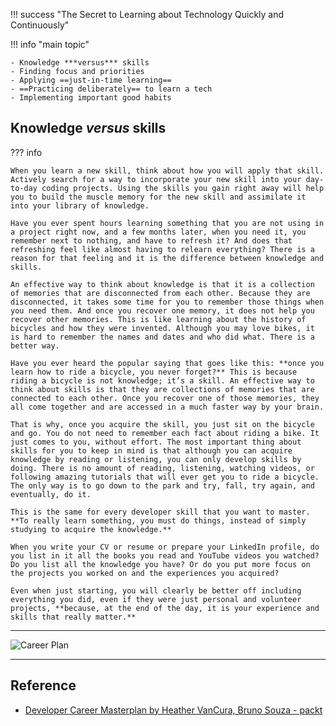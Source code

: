 !!! success "The Secret to Learning about Technology Quickly and Continuously"

!!! info "main topic"

    - Knowledge ***versus*** skills
    - Finding focus and priorities
    - Applying ==just-in-time learning==
    - ==Practicing deliberately== to learn a tech
    - Implementing important good habits


## Knowledge ***versus*** skills

??? info

    When you learn a new skill, think about how you will apply that skill. Actively search for a way to incorporate your new skill into your day-to-day coding projects. Using the skills you gain right away will help you to build the muscle memory for the new skill and assimilate it into your library of knowledge.

    Have you ever spent hours learning something that you are not using in a project right now, and a few months later, when you need it, you remember next to nothing, and have to refresh it? And does that refreshing feel like almost having to relearn everything? There is a reason for that feeling and it is the difference between knowledge and skills.

    An effective way to think about knowledge is that it is a collection of memories that are disconnected from each other. Because they are disconnected, it takes some time for you to remember those things when you need them. And once you recover one memory, it does not help you recover other memories. This is like learning about the history of bicycles and how they were invented. Although you may love bikes, it is hard to remember the names and dates and who did what. There is a better way.

    Have you ever heard the popular saying that goes like this: **once you learn how to ride a bicycle, you never forget?** This is because riding a bicycle is not knowledge; it’s a skill. An effective way to think about skills is that they are collections of memories that are connected to each other. Once you recover one of those memories, they all come together and are accessed in a much faster way by your brain.

    That is why, once you acquire the skill, you just sit on the bicycle and go. You do not need to remember each fact about riding a bike. It just comes to you, without effort. The most important thing about skills for you to keep in mind is that although you can acquire knowledge by reading or listening, you can only develop skills by doing. There is no amount of reading, listening, watching videos, or following amazing tutorials that will ever get you to ride a bicycle. The only way is to go down to the park and try, fall, try again, and eventually, do it.

    This is the same for every developer skill that you want to master. **To really learn something, you must do things, instead of simply studying to acquire the knowledge.**

    When you write your CV or resume or prepare your LinkedIn profile, do you list in it all the books you read and YouTube videos you watched? Do you list all the knowledge you have? Or do you put more focus on the projects you worked on and the experiences you acquired?

    Even when just starting, you will clearly be better off including everything you did, even if they were just personal and volunteer projects, **because, at the end of the day, it is your experience and skills that really matter.**


---

![Career Plan](../assets/developer-career-plan.png)

---

## Reference

- [Developer Career Masterplan by Heather VanCura, Bruno Souza - packt]()